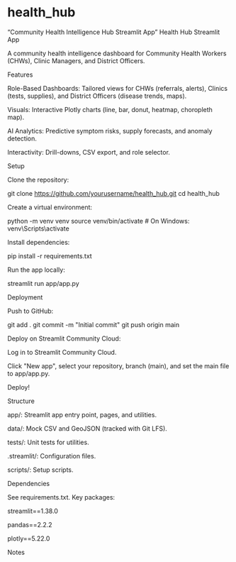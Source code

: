 # health_hub
“Community Health Intelligence Hub Streamlit App”
Health Hub Streamlit App

A community health intelligence dashboard for Community Health Workers (CHWs), Clinic Managers, and District Officers.

Features





Role-Based Dashboards: Tailored views for CHWs (referrals, alerts), Clinics (tests, supplies), and District Officers (disease trends, maps).



Visuals: Interactive Plotly charts (line, bar, donut, heatmap, choropleth map).



AI Analytics: Predictive symptom risks, supply forecasts, and anomaly detection.



Interactivity: Drill-downs, CSV export, and role selector.

Setup





Clone the repository:

git clone https://github.com/yourusername/health_hub.git
cd health_hub



Create a virtual environment:

python -m venv venv
source venv/bin/activate  # On Windows: venv\Scripts\activate



Install dependencies:

pip install -r requirements.txt



Run the app locally:

streamlit run app/app.py

Deployment





Push to GitHub:

git add .
git commit -m "Initial commit"
git push origin main



Deploy on Streamlit Community Cloud:





Log in to Streamlit Community Cloud.



Click "New app", select your repository, branch (main), and set the main file to app/app.py.



Deploy!

Structure





app/: Streamlit app entry point, pages, and utilities.



data/: Mock CSV and GeoJSON (tracked with Git LFS).



tests/: Unit tests for utilities.



.streamlit/: Configuration files.



scripts/: Setup scripts.

Dependencies

See requirements.txt. Key packages:





streamlit==1.38.0



pandas==2.2.2



plotly==5.22.0

Notes



